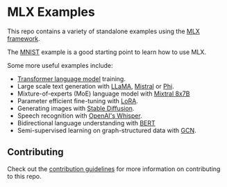 # MLX Examples

This repo contains a variety of standalone examples using the [MLX
framework](https://github.com/ml-explore/mlx).

The [MNIST](mnist) example is a good starting point to learn how to use MLX.

Some more useful examples include:

- [Transformer language model](transformer_lm) training.
- Large scale text generation with [LLaMA](llama), [Mistral](mistral) or [Phi](phi2).  
- Mixture-of-experts (MoE) language model with [Mixtral 8x7B](mixtral)
- Parameter efficient fine-tuning with [LoRA](lora).
- Generating images with [Stable Diffusion](stable_diffusion).
- Speech recognition with [OpenAI's Whisper](whisper).
- Bidirectional language understanding with [BERT](bert)
- Semi-supervised learning on graph-structured data with [GCN](gcn).

## Contributing 

Check out the [contribution guidelines](CONTRIBUTING.md) for more information
on contributing to this repo.
